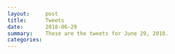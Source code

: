 ```yaml
---
layout:     post
title:      Tweets
date:       2018-06-29
summary:    These are the tweets for June 29, 2018.
categories:
---
```


